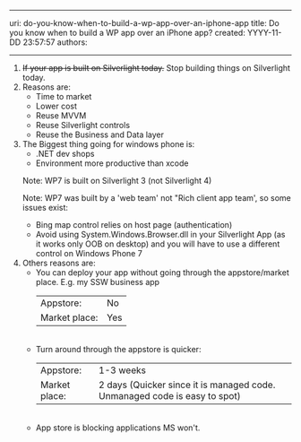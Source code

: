 

---
uri: do-you-know-when-to-build-a-wp-app-over-an-iphone-app
title: Do you know when to build a WP app over an iPhone app?
created: YYYY-11-DD 23:57:57
authors:

---




<span class='intro'> <ol><li>
                    <s>If your app is built on Silverlight today.</s> Stop building things on Silverlight today.
                </li><li>
                    Reasons are&#58;<br>
                <ul><li>Time to market</li><li>Lower cost</li><li>Reuse MVVM</li><li>Reuse Silverlight controls</li><li>Reuse the Business and Data layer</li></ul></li><li>
                    The Biggest thing going for windows phone is&#58;<br>
                <ul><li>.NET dev shops</li><li>Environment more productive than xcode</li></ul><p>
                    Note&#58; WP7 is built on Silverlight 3 (not Silverlight 4)</p><p>
                    Note&#58; WP7 was built by a 'web team' not &quot;Rich client app team', so some issues exist&#58;</p><ul><li>Bing map control relies on host page (authentication)</li><li>Avoid using System.Windows.Browser.dll in your Silverlight App (as it works only
                        OOB on desktop) and you will have to use a different control on Windows Phone 7</li></ul></li><li>
                    Others reasons are&#58;
                    <ul><li>You can deploy your app without going through the appstore/market place. E.g. my
                    SSW business app<br>
                <table class="data"><tbody><tr><td>
                            Appstore&#58;
                        </td><td>
                            No
                        </td></tr><tr><td>
                            Market place&#58;
                        </td><td>
                            Yes
                        </td></tr></tbody></table>
                        <br>
                </li><li>
                    Turn around through the appstore is quicker&#58;
                <table class="data"><tbody><tr><td>
                            Appstore&#58;
                        </td><td>
                            1-3 weeks
                        </td></tr><tr><td>
                            Market place&#58;
                        </td><td>
                            2 days (Quicker since it is managed code. Unmanaged code is easy to spot)
                        </td></tr></tbody></table>
                    <br>
                </li><li>
                    App store is blocking applications MS won't.
                </li></ul></li></ol> </span>




